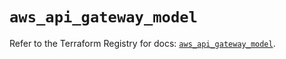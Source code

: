 # `aws_api_gateway_model`

Refer to the Terraform Registry for docs: [`aws_api_gateway_model`](https://registry.terraform.io/providers/hashicorp/aws/6.7.0/docs/resources/api_gateway_model).
